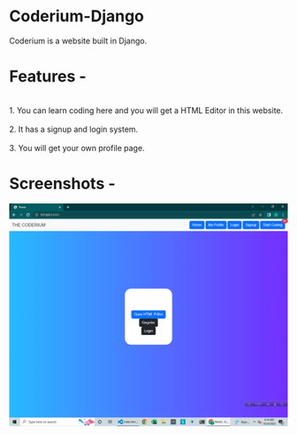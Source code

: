 # Coderium-Django
Coderium is a website built in Django.
<h1>Features -</h1>
<br>1. You can learn coding here and you will get a HTML Editor in this website.</br>
<br>2. It has a signup and login system.</br>
<br>3. You will get your own profile page.</br>

<h1>Screenshots -</h1>
<img src="https://github.com/Shahmir-Riddo/Coderium-Django/blob/main/Screenshot%20(23).png"
<img src="https://github.com/Shahmir-Riddo/Coderium-Django/blob/main/Screenshot%20(24).png"
<img src="https://github.com/Shahmir-Riddo/Coderium-Django/blob/main/Screenshot%20(25).png"
<img src="https://github.com/Shahmir-Riddo/Coderium-Django/blob/main/Screenshot%20(26).png"
<img src="https://github.com/Shahmir-Riddo/Coderium-Django/blob/main/Screenshot%20(27).png"

